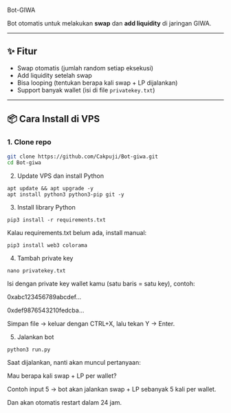 Bot-GIWA

Bot otomatis untuk melakukan **swap** dan **add liquidity** di jaringan GIWA.

---

## ✨ Fitur
- Swap otomatis (jumlah random setiap eksekusi)
- Add liquidity setelah swap
- Bisa looping (tentukan berapa kali swap + LP dijalankan)
- Support banyak wallet (isi di file `privatekey.txt`)

---

## 📦 Cara Install di VPS

### 1. Clone repo
```bash
git clone https://github.com/Cakpuji/Bot-giwa.git
cd Bot-giwa
```
2. Update VPS dan install Python
```
apt update && apt upgrade -y
apt install python3 python3-pip git -y
```
3. Install library Python
```
pip3 install -r requirements.txt
```
Kalau requirements.txt belum ada, install manual:
```
pip3 install web3 colorama
```
4. Tambah private key
```
nano privatekey.txt
```
Isi dengan private key wallet kamu (satu baris = satu key), contoh:

0xabc123456789abcdef...

0xdef9876543210fedcba...

Simpan file → keluar dengan CTRL+X, lalu tekan Y → Enter.

5. Jalankan bot
```
python3 run.py
```
Saat dijalankan, nanti akan muncul pertanyaan:

Mau berapa kali swap + LP per wallet?

Contoh input 5 → bot akan jalankan swap + LP sebanyak 5 kali per wallet.

Dan akan otomatis restart dalam 24 jam.
